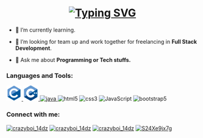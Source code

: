 <h1 align="center">
<a href="https://git.io/typing-svg"><img src="https://readme-typing-svg.demolab.com?font=Fira+Code&duration=3000&pause=100&color=F7F7F7&background=CC0EFF00&width=435&lines=Hi+%F0%9F%91%8B%2C+I'm+crazyboi...;Nice+to+Meet+You...;A+Passionate+Programmer+from+India" alt="Typing SVG" height="60%" width="70%"/></a>
</h1>

- 🌱 I’m currently learning.

- 🤝 I’m looking for team up and work together for freelancing in **Full Stack Development**.

- 💬 Ask me about **Programming or Tech stuffs.**

<h3 align="left">Languages and Tools:</h3>
<p align="left"> <a href="https://www.cprogramming.com/" target="_blank" rel="noreferrer"> <img src="https://raw.githubusercontent.com/devicons/devicon/master/icons/c/c-original.svg" alt="c" width="40" height="40"/> </a> <a href="https://www.w3schools.com/cpp/" target="_blank" rel="noreferrer"> <img src="https://raw.githubusercontent.com/devicons/devicon/master/icons/cplusplus/cplusplus-original.svg" alt="cplusplus" width="40" height="40"/> <img src="https://abhisheks008.github.io/CV/assets/images/skills/java.png" alt="java" width="40" height="40"/> </a> <a href="https://www.w3schools.com/java/" target="_blank" rel="noreferrer"></a> <img src="https://logos-download.com/wp-content/uploads/2017/07/HTML5_badge.png" alt="html5" width="40" height="40"/> </a> <a href="https://www.w3schools.com/html5/" target="_blank" rel="noreferrer"></a><img src="https://joshua-d-miller.com/assets/img/CSS.png" alt="css3" width="40" height="40"/> </a> <a href="https://www.w3schools.com/css3/" target="_blank" rel="noreferrer"></a><img src="https://cdn.jsdelivr.net/gh/devicons/devicon/icons/javascript/javascript-original.svg" alt="JavaScript" width="40" height="40"/> </a> <a href="https://www.w3schools.com/javascript/" target="_blank" rel="noreferrer"></a><a href="https://www.w3schools.com/css3/" target="_blank" rel="noreferrer"></a><img src="https://cdn.jsdelivr.net/gh/devicons/devicon/icons/bootstrap/bootstrap-original-wordmark.svg" alt="bootstrap5" width="50" height="40"/> </a> <a href="https://www.w3schools.com/bootstrap5/" target="_blank" rel="noreferrer"></a>
</p>

<h3 align="left">Connect with me:</h3>
<p align="left">
<a href="https://twitter.com/14dzCrazyboi?s=09" target="blank"><img align="center" src="https://raw.githubusercontent.com/rahuldkjain/github-profile-readme-generator/master/src/images/icons/Social/twitter.svg" alt="crazyboi_14dz" height="30" width="40" /></a>
<a href="https://instagram.com/crazyboi_14dz" target="blank"><img align="center" src="https://raw.githubusercontent.com/rahuldkjain/github-profile-readme-generator/master/src/images/icons/Social/instagram.svg" alt="crazyboi_14dz" height="30" width="40" /></a>
<a href="http://www.linkedin.com/in/crazyboi14dz" target="blank"><img align="center" src="https://pngimg.com/uploads/linkedIn/linkedIn_PNG39.png" alt="crazyboi_14dz" height="30" width="30" /></a>
<a href="https://discord.gg/S24Xe9jx7g" target="blank"><img align="center" src="https://raw.githubusercontent.com/rahuldkjain/github-profile-readme-generator/master/src/images/icons/Social/discord.svg" alt="S24Xe9jx7g" height="30" width="40" /></a>
</p>
